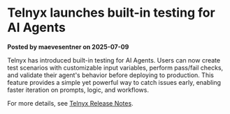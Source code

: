 # Telnyx launches built-in testing for AI Agents

**Posted by maevesentner on 2025-07-09**

Telnyx has introduced built-in testing for AI Agents. Users can now create test scenarios with customizable input variables, perform pass/fail checks, and validate their agent's behavior before deploying to production. This feature provides a simple yet powerful way to catch issues early, enabling faster iteration on prompts, logic, and workflows.

For more details, see [Telnyx Release Notes](https://telnyx.com/release-notes/testing-ai-agents).